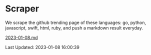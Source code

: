 # Scraper

We scrape the github trending page of these languages: go, python, javascript, swift, html, ruby, and push a markdown result everyday.

[2023-01-08.md](https://github.com/henson/Scraper/blob/master/2023-01-08.md)

Last Updated: 2023-01-08 16:00:39